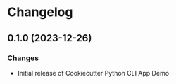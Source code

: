 # Changelog

## 0.1.0 (2023-12-26)

### Changes

-   Initial release of Cookiecutter Python CLI App Demo
